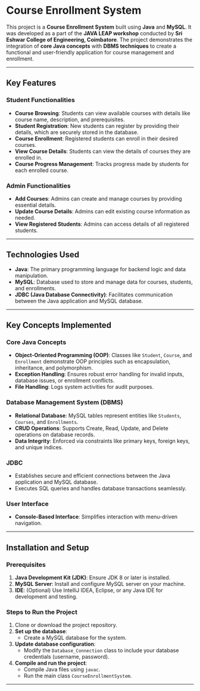 # Course Enrollment System

This project is a **Course Enrollment System** built using **Java** and **MySQL**. It was developed as a part of the **JAVA LEAP workshop** conducted by **Sri Eshwar College of Engineering, Coimbatore**. The project demonstrates the integration of **core Java concepts** with **DBMS techniques** to create a functional and user-friendly application for course management and enrollment.

---

## Key Features

### Student Functionalities
- **Course Browsing**: Students can view available courses with details like course name, description, and prerequisites.
- **Student Registration**: New students can register by providing their details, which are securely stored in the database.
- **Course Enrollment**: Registered students can enroll in their desired courses.
- **View Course Details**: Students can view the details of courses they are enrolled in.
- **Course Progress Management**: Tracks progress made by students for each enrolled course.

### Admin Functionalities
- **Add Courses**: Admins can create and manage courses by providing essential details.
- **Update Course Details**: Admins can edit existing course information as needed.
- **View Registered Students**: Admins can access details of all registered students.

---

## Technologies Used
- **Java**: The primary programming language for backend logic and data manipulation.
- **MySQL**: Database used to store and manage data for courses, students, and enrollments.
- **JDBC (Java Database Connectivity)**: Facilitates communication between the Java application and MySQL database.

---

## Key Concepts Implemented

### Core Java Concepts
- **Object-Oriented Programming (OOP)**: Classes like `Student`, `Course`, and `Enrollment` demonstrate OOP principles such as encapsulation, inheritance, and polymorphism.
- **Exception Handling**: Ensures robust error handling for invalid inputs, database issues, or enrollment conflicts.
- **File Handling**: Logs system activities for audit purposes.

### Database Management System (DBMS)
- **Relational Database**: MySQL tables represent entities like `Students`, `Courses`, and `Enrollments`.
- **CRUD Operations**: Supports Create, Read, Update, and Delete operations on database records.
- **Data Integrity**: Enforced via constraints like primary keys, foreign keys, and unique indices.

### JDBC
- Establishes secure and efficient connections between the Java application and MySQL database.
- Executes SQL queries and handles database transactions seamlessly.

### User Interface
- **Console-Based Interface**: Simplifies interaction with menu-driven navigation.

---

## Installation and Setup

### Prerequisites
1. **Java Development Kit (JDK)**: Ensure JDK 8 or later is installed.
2. **MySQL Server**: Install and configure MySQL server on your machine.
3. **IDE**: (Optional) Use IntelliJ IDEA, Eclipse, or any Java IDE for development and testing.

### Steps to Run the Project
1. Clone or download the project repository.
2. **Set up the database**:
   - Create a MySQL database for the system.
3. **Update database configuration**:
   - Modify the `Database_Connection` class to include your database credentials (username, password).
4. **Compile and run the project**:
   - Compile Java files using `javac`.
   - Run the main class `CourseEnrollmentSystem`.

---
